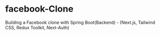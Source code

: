 # facebook-Clone
Building a  Facebook clone  with Spring Boot(Backend) - (Next.js, Tailwind CSS, Redux Toolkit, Next-Auth)
